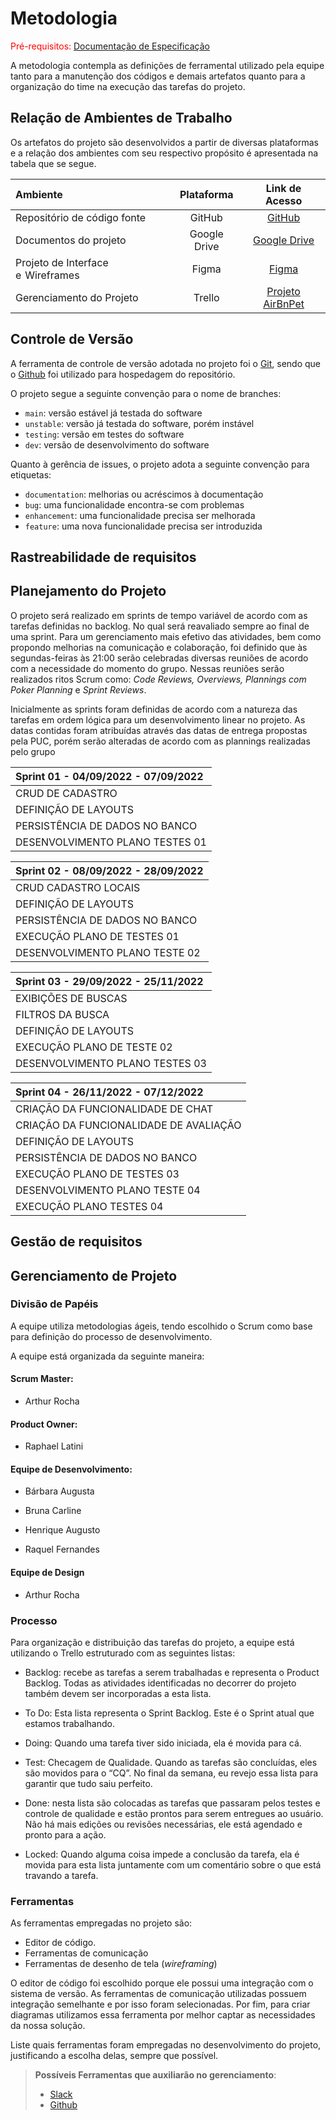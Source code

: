 
# Metodologia

<span style="color:red">Pré-requisitos: <a href="2-Especificação do Projeto.md"> Documentação de Especificação</a></span>

A metodologia contempla as definições de ferramental utilizado pela equipe tanto para a manutenção dos códigos e demais artefatos quanto para a organização do time na execução das tarefas do projeto.

## Relação de Ambientes de Trabalho

Os artefatos do projeto são desenvolvidos a partir de diversas plataformas e a relação dos ambientes com seu respectivo propósito é apresentada na tabela que se segue. 

Ambiente|Plataforma|Link de Acesso
|:--------|:----------:|:--------------:|
|Repositório de código fonte|GitHub|  [GitHub](https://github.com/ICEI-PUC-Minas-PMV-ADS/pmv-ads-2022-2-e3-proj-mov-t1-time3_airbnpets)|
|Documentos do projeto|Google Drive|[Google Drive](https://drive.google.com/drive/folders/18Un3_VGCzc43zS4sqI4PKXDmpYd4Nrv2?usp=sharing)|
|Projeto de Interface e  Wireframes|Figma|[Figma](https://www.figma.com/file/fMX7HnRXcDDJTibfLEijcY/AirbnPets?node-id=0%3A1)|
|Gerenciamento do Projeto|Trello|[Projeto AirBnPet](https://trello.com/b/bPXeFHhv/projeto-pet)|

## Controle de Versão

A ferramenta de controle de versão adotada no projeto foi o
[Git](https://git-scm.com/), sendo que o [Github](https://github.com)
foi utilizado para hospedagem do repositório.

O projeto segue a seguinte convenção para o nome de branches:

- `main`: versão estável já testada do software
- `unstable`: versão já testada do software, porém instável
- `testing`: versão em testes do software
- `dev`: versão de desenvolvimento do software

Quanto à gerência de issues, o projeto adota a seguinte convenção para
etiquetas:

- `documentation`: melhorias ou acréscimos à documentação
- `bug`: uma funcionalidade encontra-se com problemas
- `enhancement`: uma funcionalidade precisa ser melhorada
- `feature`: uma nova funcionalidade precisa ser introduzida

## Rastreabilidade de requisitos

## Planejamento do Projeto

O projeto será realizado em sprints de tempo variável de acordo com as tarefas definidas no backlog. No qual será reavaliado sempre ao final de uma sprint. Para um gerenciamento mais efetivo das atividades, bem como propondo melhorias na comunicação e colaboração, foi definido que às segundas-feiras às 21:00 serão celebradas diversas reuniões de acordo com a necessidade do momento do grupo. Nessas reuniões serão realizados ritos Scrum como: _Code Reviews, Overviews, Plannings com Poker Planning_ e _Sprint Reviews_.

Inicialmente as sprints foram definidas de acordo com a natureza das tarefas em ordem lógica para um desenvolvimento linear no projeto. As datas contidas foram atribuídas através das datas de entrega propostas pela PUC, porém serão alteradas de acordo com as plannings realizadas pelo grupo

Sprint 01 - 04/09/2022 - 07/09/2022|
|:--------|
|CRUD DE CADASTRO|
|DEFINIÇÃO DE LAYOUTS|
|PERSISTÊNCIA DE DADOS NO BANCO|
|DESENVOLVIMENTO PLANO TESTES 01|


Sprint 02 - 08/09/2022 - 28/09/2022 |
|:--------|
|CRUD CADASTRO LOCAIS|
|DEFINIÇÃO DE LAYOUTS|
|PERSISTÊNCIA DE DADOS NO BANCO|
|EXECUÇÃO PLANO DE TESTES 01|
|DESENVOLVIMENTO PLANO TESTE 02|


Sprint 03 - 29/09/2022 - 25/11/2022 |
|:--------|
|EXIBIÇÕES DE BUSCAS|
|FILTROS DA BUSCA|
|DEFINIÇÃO DE LAYOUTS|
|EXECUÇÃO PLANO DE TESTE 02|
|DESENVOLVIMENTO PLANO TESTES 03|


Sprint 04 - 26/11/2022 - 07/12/2022 |
|:--------|
|CRIAÇÃO DA FUNCIONALIDADE DE CHAT|
|CRIAÇÃO DA FUNCIONALIDADE DE AVALIAÇÃO|
|DEFINIÇÃO DE LAYOUTS|
|PERSISTÊNCIA DE DADOS NO BANCO|
|EXECUÇÃO PLANO DE TESTES 03|
|DESENVOLVIMENTO PLANO TESTE 04|
|EXECUÇÃO PLANO TESTES 04|

## Gestão de requisitos

## Gerenciamento de Projeto

### Divisão de Papéis

A equipe utiliza metodologias ágeis, tendo escolhido o Scrum como base para definição do processo de desenvolvimento.

A equipe está organizada da seguinte maneira:
####	Scrum Master: 

-	Arthur Rocha

####	Product Owner: 

-	Raphael Latini

####	Equipe de Desenvolvimento:

-	Bárbara Augusta

-	Bruna Carline

-	Henrique Augusto

- Raquel Fernandes

####	Equipe de Design

-	Arthur Rocha

### Processo

Para organização e distribuição das tarefas do projeto, a equipe está utilizando o Trello estruturado com as seguintes listas: 

-	Backlog: recebe as tarefas a serem trabalhadas e representa o Product Backlog. Todas as atividades identificadas no decorrer do projeto também devem ser incorporadas a esta lista.

-	To Do: Esta lista representa o Sprint Backlog. Este é o Sprint atual que estamos trabalhando.

-	Doing: Quando uma tarefa tiver sido iniciada, ela é movida para cá.

-	Test: Checagem de Qualidade. Quando as tarefas são concluídas, eles são movidos para o “CQ”. No final da semana, eu revejo essa lista para garantir que tudo saiu perfeito.

-	Done: nesta lista são colocadas as tarefas que passaram pelos testes e controle de qualidade e estão prontos para serem entregues ao usuário. Não há mais edições ou revisões necessárias, ele está agendado e pronto para a ação.

-	Locked: Quando alguma coisa impede a conclusão da tarefa, ela é movida para esta lista juntamente com um comentário sobre o que está travando a tarefa.

### Ferramentas

As ferramentas empregadas no projeto são:

- Editor de código.
- Ferramentas de comunicação
- Ferramentas de desenho de tela (_wireframing_)

O editor de código foi escolhido porque ele possui uma integração com o sistema de versão. As ferramentas de comunicação utilizadas possuem integração semelhante e por isso foram selecionadas. Por fim, para criar diagramas utilizamos essa ferramenta por melhor captar as necessidades da nossa solução.

Liste quais ferramentas foram empregadas no desenvolvimento do projeto, justificando a escolha delas, sempre que possível.
 
> **Possíveis Ferramentas que auxiliarão no gerenciamento**: 
> - [Slack](https://slack.com/)
> - [Github](https://github.com/)
